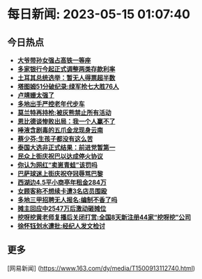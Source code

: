 
# 每日新闻: 2023-05-15 01:07:40
## 今日热点

- **[大爷带孙女强占高铁一等座](https://www.163.com/search?keyword=%E5%A4%A7%E7%88%B7%E5%B8%A6%E5%AD%99%E5%A5%B3%E5%BC%BA%E5%8D%A0%E9%AB%98%E9%93%81%E4%B8%80%E7%AD%89%E5%BA%A7)**
- **[多家银行今起正式调整两类存款利率](https://www.163.com/search?keyword=%E5%A4%9A%E5%AE%B6%E9%93%B6%E8%A1%8C%E4%BB%8A%E8%B5%B7%E6%AD%A3%E5%BC%8F%E8%B0%83%E6%95%B4%E4%B8%A4%E7%B1%BB%E5%AD%98%E6%AC%BE%E5%88%A9%E7%8E%87)**
- **[土耳其总统选举：暂无人得票超半数](https://www.163.com/search?keyword=%E5%9C%9F%E8%80%B3%E5%85%B6%E6%80%BB%E7%BB%9F%E9%80%89%E4%B8%BE%EF%BC%9A%E6%9A%82%E6%97%A0%E4%BA%BA%E5%BE%97%E7%A5%A8%E8%B6%85%E5%8D%8A%E6%95%B0)**
- **[塔图姆51分破纪录:绿军抢七大胜76人](https://www.163.com/search?keyword=%E5%A1%94%E5%9B%BE%E5%A7%8651%E5%88%86%E7%A0%B4%E7%BA%AA%E5%BD%95+%E7%BB%BF%E5%86%9B%E6%8A%A2%E4%B8%83%E5%A4%A7%E8%83%9C76%E4%BA%BA)**
- **[卢靖姗太强了](https://www.163.com/search?keyword=%E5%8D%A2%E9%9D%96%E5%A7%97%E5%A4%AA%E5%BC%BA%E4%BA%86)**
- **[多地出手严控老年代步车](https://www.163.com/search?keyword=%E5%A4%9A%E5%9C%B0%E5%87%BA%E6%89%8B%E4%B8%A5%E6%8E%A7%E8%80%81%E5%B9%B4%E4%BB%A3%E6%AD%A5%E8%BD%A6)**
- **[莫兰特再持枪:被灰熊禁止所有活动](https://www.163.com/search?keyword=%E8%8E%AB%E5%85%B0%E7%89%B9%E5%86%8D%E6%8C%81%E6%9E%AA+%E8%A2%AB%E7%81%B0%E7%86%8A%E7%A6%81%E6%AD%A2%E6%89%80%E6%9C%89%E6%B4%BB%E5%8A%A8)**
- **[恩比德谈惨败出局：我一个人赢不了](https://www.163.com/search?keyword=%E6%81%A9%E6%AF%94%E5%BE%B7%E8%B0%88%E6%83%A8%E8%B4%A5%E5%87%BA%E5%B1%80%EF%BC%9A%E6%88%91%E4%B8%80%E4%B8%AA%E4%BA%BA%E8%B5%A2%E4%B8%8D%E4%BA%86)**
- **[唾液含剧毒的五爪金龙现身云南](https://www.163.com/search?keyword=%E5%94%BE%E6%B6%B2%E5%90%AB%E5%89%A7%E6%AF%92%E7%9A%84%E4%BA%94%E7%88%AA%E9%87%91%E9%BE%99%E7%8E%B0%E8%BA%AB%E4%BA%91%E5%8D%97)**
- **[蔡少芬:生孩子都没有这么苦](https://www.163.com/search?keyword=%E8%94%A1%E5%B0%91%E8%8A%AC+%E7%94%9F%E5%AD%A9%E5%AD%90%E9%83%BD%E6%B2%A1%E6%9C%89%E8%BF%99%E4%B9%88%E8%8B%A6)**
- **[泰国大选非正式结果：前进党暂第一](https://www.163.com/search?keyword=%E6%B3%B0%E5%9B%BD%E5%A4%A7%E9%80%89%E9%9D%9E%E6%AD%A3%E5%BC%8F%E7%BB%93%E6%9E%9C%EF%BC%9A%E5%89%8D%E8%BF%9B%E5%85%9A%E6%9A%82%E7%AC%AC%E4%B8%80)**
- **[民众上街庆祝巴以达成停火协议](https://www.163.com/search?keyword=%E6%B0%91%E4%BC%97%E4%B8%8A%E8%A1%97%E5%BA%86%E7%A5%9D%E5%B7%B4%E4%BB%A5%E8%BE%BE%E6%88%90%E5%81%9C%E7%81%AB%E5%8D%8F%E8%AE%AE)**
- **[你认为网红“卖崽青蛙”该罚吗](https://www.163.com/search?keyword=%E4%BD%A0%E8%AE%A4%E4%B8%BA%E7%BD%91%E7%BA%A2%E2%80%9C%E5%8D%96%E5%B4%BD%E9%9D%92%E8%9B%99%E2%80%9D%E8%AF%A5%E7%BD%9A%E5%90%97)**
- **[巴萨球迷上街庆祝夺冠辱骂巴黎](https://www.163.com/search?keyword=%E5%B7%B4%E8%90%A8%E7%90%83%E8%BF%B7%E4%B8%8A%E8%A1%97%E5%BA%86%E7%A5%9D%E5%A4%BA%E5%86%A0%E8%BE%B1%E9%AA%82%E5%B7%B4%E9%BB%8E)**
- **[西湖边4.5平小商亭年租金284万](https://www.163.com/search?keyword=%E8%A5%BF%E6%B9%96%E8%BE%B94.5%E5%B9%B3%E5%B0%8F%E5%95%86%E4%BA%AD%E5%B9%B4%E7%A7%9F%E9%87%91284%E4%B8%87)**
- **[女顾客称不想续卡遭3名店员围殴](https://www.163.com/search?keyword=%E5%A5%B3%E9%A1%BE%E5%AE%A2%E7%A7%B0%E4%B8%8D%E6%83%B3%E7%BB%AD%E5%8D%A1%E9%81%AD3%E5%90%8D%E5%BA%97%E5%91%98%E5%9B%B4%E6%AE%B4)**
- **[多地三甲招聘无人报名:编制不香了吗](https://www.163.com/search?keyword=%E5%A4%9A%E5%9C%B0%E4%B8%89%E7%94%B2%E6%8B%9B%E8%81%98%E6%97%A0%E4%BA%BA%E6%8A%A5%E5%90%8D+%E7%BC%96%E5%88%B6%E4%B8%8D%E9%A6%99%E4%BA%86%E5%90%97)**
- **[摊主回应中2547万后激动砸摊位](https://www.163.com/search?keyword=%E6%91%8A%E4%B8%BB%E5%9B%9E%E5%BA%94%E4%B8%AD2547%E4%B8%87%E5%90%8E%E6%BF%80%E5%8A%A8%E7%A0%B8%E6%91%8A%E4%BD%8D)**
- **[挖呀挖黄老师复播后关闭打赏:全国8天新注册44家“挖呀挖”公司](https://www.163.com/search?keyword=%E6%8C%96%E5%91%80%E6%8C%96%E9%BB%84%E8%80%81%E5%B8%88%E5%A4%8D%E6%92%AD%E5%90%8E%E5%85%B3%E9%97%AD%E6%89%93%E8%B5%8F+%E5%85%A8%E5%9B%BD8%E5%A4%A9%E6%96%B0%E6%B3%A8%E5%86%8C44%E5%AE%B6%E2%80%9C%E6%8C%96%E5%91%80%E6%8C%96%E2%80%9D%E5%85%AC%E5%8F%B8)**
- **[徐怀钰划水遭批:经纪人发文检讨](https://www.163.com/search?keyword=%E5%BE%90%E6%80%80%E9%92%B0%E5%88%92%E6%B0%B4%E9%81%AD%E6%89%B9+%E7%BB%8F%E7%BA%AA%E4%BA%BA%E5%8F%91%E6%96%87%E6%A3%80%E8%AE%A8)**

## 更多
[网易新闻] (https://www.163.com/dy/media/T1500913112740.html)
